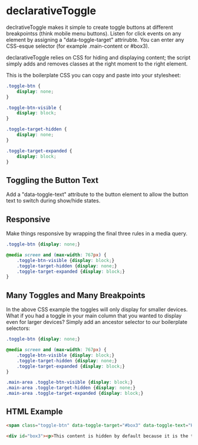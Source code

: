 declarativeToggle
=================

declrativeToggle makes it simple to create toggle buttons at different breakpointss (think mobile menu buttons). Listen for click events on any element by assigning a "data-toggle-target" attrirubte.  You can enter any CSS-esque selector (for example .main-content or #box3).

declarativeToggle relies on CSS for hiding and displaying content; the script simply adds and removes classes at the right moment to the right element.

This is the boilerplate CSS you can copy and paste into your stylesheet:

```css
.toggle-btn {
	display: none;
}

.toggle-btn-visible {
	display: block;
}

.toggle-target-hidden {
	display: none;
}

.toggle-target-expanded {
	display: block;
}
```

Toggling the Button Text
------------------------
Add a "data-toggle-text" attribute to the button element to allow the button text to switch during show/hide states.

Responsive
----------	
Make things responsive by wrapping the final three rules in a media query.
```css
.toggle-btn {display: none;}

@media screen and (max-width: 767px) {
	.toggle-btn-visible {display: block;}
	.toggle-target-hidden {display: none;}
	.toggle-target-expanded {display: block;}
}
```
Many Toggles and Many Breakpoints
---------------------------------
In the above CSS example the toggles will only display for smaller devices.  What if you had a toggle in your main column that you wanted to display even for larger devices? Simply add an ancestor selector to our boilerplate selectors:

```css
.toggle-btn {display: none;}

@media screen and (max-width: 767px) {
	.toggle-btn-visible {display: block;}
	.toggle-target-hidden {display: none;}
	.toggle-target-expanded {display: block;}
}

.main-area .toggle-btn-visible {display: block;}
.main-area .toggle-target-hidden {display: none;}
.main-area .toggle-target-expanded {display: block;}
```

HTML Example
------------

```html
<span class="toggle-btn" data-toggle-target="#box3" data-toggle-text="Hide box 3">Show box 3</span>

<div id="box3"><p>This content is hidden by default because it is the target of a toggle button. Clicking on the above span will reveal this content.</div>
```